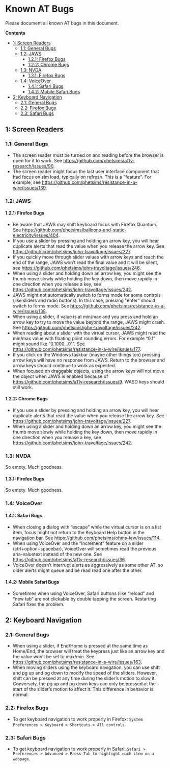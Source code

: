 # Known AT Bugs

Please document all known AT bugs in this document.

**Contents**
* [1: Screen Readers](https://github.com/phetsims/QA/blob/master/doc/at-bugs.md#1-screen-readers)
  * [1.1: General Bugs](https://github.com/phetsims/QA/blob/master/doc/at-bugs.md#11-general-bugs)
  * [1.2: JAWS](https://github.com/phetsims/QA/blob/master/doc/at-bugs.md#12-jaws)
    * [1.2.1: Firefox Bugs](https://github.com/phetsims/QA/blob/master/doc/at-bugs.md#121-firefox-bugs)
    * [1.2.2: Chrome Bugs](https://github.com/phetsims/QA/blob/master/doc/at-bugs.md#122-chrome-bugs)
  * [1.3: NVDA](https://github.com/phetsims/QA/blob/master/doc/at-bugs.md#13-nvda)
    * [1.3.1: Firefox Bugs](https://github.com/phetsims/QA/blob/master/doc/at-bugs.md#131-firefox-bugs)
  * [1.4: VoiceOver](https://github.com/phetsims/QA/blob/master/doc/at-bugs.md#14-voiceover)
    * [1.4.1: Safari Bugs](https://github.com/phetsims/QA/blob/master/doc/at-bugs.md#141-safari-bugs)
    * [1.4.2: Mobile Safari Bugs](https://github.com/phetsims/QA/blob/master/doc/at-bugs.md#142-mobile-safari-bugs)
* [2: Keyboard Navigation](https://github.com/phetsims/QA/blob/master/doc/at-bugs.md#2-keyboard-navigation)
  * [2.1: General Bugs](https://github.com/phetsims/QA/blob/master/doc/at-bugs.md#21-general-bugs)
  * [2.2: Firefox Bugs](https://github.com/phetsims/QA/blob/master/doc/at-bugs.md#22-firefox-bugs)
  * [2.3: Safari Bugs](https://github.com/phetsims/QA/blob/master/doc/at-bugs.md#23-safari-bugs)

## 1: Screen Readers

### 1.1: General Bugs

* The screen reader must be turned on and reading before the browser is open for it to work. See
https://github.com/phetsims/a11y-research/issues/90.
* The screen reader might focus the last user interface component that had focus on sim load, typically on refresh.
This is a "feature". For example, see https://github.com/phetsims/resistance-in-a-wire/issues/139.

### 1.2: JAWS

#### 1.2.1: Firefox Bugs

* Be aware that JAWS may shift keyboard focus with Firefox Quantum. See
https://github.com/phetsims/balloons-and-static-electricity/issues/404.
* If you use a slider by pressing and holding an arrow key, you will hear duplicate alerts that read the value when you
release the arrow key. See https://github.com/phetsims/john-travoltage/issues/227.
* If you quickly move through slider values with arrow keys and reach the end of the range, JAWS won’t read the final
value and it will be silent, see https://github.com/phetsims/john-travoltage/issues/246.
* When using a slider and holding down an arrow key, you might see the thumb move slowly while holding the key down,
then move rapidly in one direction when you release a key, see https://github.com/phetsims/john-travoltage/issues/242.
* JAWS might not automatically switch to forms mode for some controls (like sliders and radio buttons). In this case,
pressing "enter" should switch to forms mode. See https://github.com/phetsims/resistance-in-a-wire/issues/138.
* When using a slider, if value is at min/max and you press and hold an arrow key to try to move the value beyond the
range, JAWS might crash. See https://github.com/phetsims/john-travoltage/issues/242.
* When reading about a slider with the virtual cursor, JAWS might read the min/max value with floating point rounding
errors. For example “0.1” might sound like “0.1000...01”. See https://github.com/phetsims/resistance-in-a-wire/issues/177.
* If you click on the Windows taskbar (maybe other things too) pressing arrow keys will have no response from JAWS.
Return to the browser and arrow keys should continue to work as expected.
* When focused on draggable objects, using the arrow keys will not move the object when JAWS is enabled because of
https://github.com/phetsims/a11y-research/issues/9. WASD keys should still work.

#### 1.2.2: Chrome Bugs

* If you use a slider by pressing and holding an arrow key, you will hear duplicate alerts that read the value when you
release the arrow key. See https://github.com/phetsims/john-travoltage/issues/227.
* When using a slider and holding down an arrow key, you might see the thumb move slowly while holding the key down,
then move rapidly in one direction when you release a key, see https://github.com/phetsims/john-travoltage/issues/242.

### 1.3: NVDA

So empty. Much goodness.

#### 1.3.1: Firefox Bugs

So empty. Much goodness.

### 1.4: VoiceOver

#### 1.4.1: Safari Bugs

* When closing a dialog with “escape” while the virtual cursor is on a list item, focus might not return to the
Keyboard Help button in the navigation bar. See https://github.com/phetsims/ohms-law/issues/114.
* When using VoiceOver and the “Increment” feature on a slider (ctrl+option+spacebar), VoiceOver will sometimes read
the previous aria-valuetext instead of the new one. See https://github.com/phetsims/a11y-research/issues/36.
* VoiceOver doesn’t interrupt alerts as aggressively as some other AT, so older alerts might queue and be read read one
after the other.

#### 1.4.2: Mobile Safari Bugs

* Sometimes when using VoiceOver, Safari buttons (like “reload” and “new tab” are not clickable by double tapping the
screen. Restarting Safari fixes the problem.

## 2: Keyboard Navigation

### 2.1: General Bugs

* When using a slider, if End/Home is pressed at the same time as Home/End, the browser will treat the keypress just
like an arrow key and the value won’t be set to max/min. See
https://github.com/phetsims/resistance-in-a-wire/issues/163.
* When moving sliders using the keyboard navigation, you can use shift and pg up and pg down to modify the speed of the
sliders. However, shift can be pressed at any time during the slider’s motion to slow it. Conversely, the pg up and
pg down keys can only be pressed at the start of the slider’s motion to affect it. This difference in behavior is
normal.

### 2.2: Firefox Bugs

* To get keyboard navigation to work properly in Firefox: `System Preferences > Keyboard > Shortcuts > All controls`.

### 2.3: Safari Bugs

* To get keyboard navigation to work properly in Safari:
`Safari > Preferences > Advanced > Press Tab to highlight each item on a webpage`.
